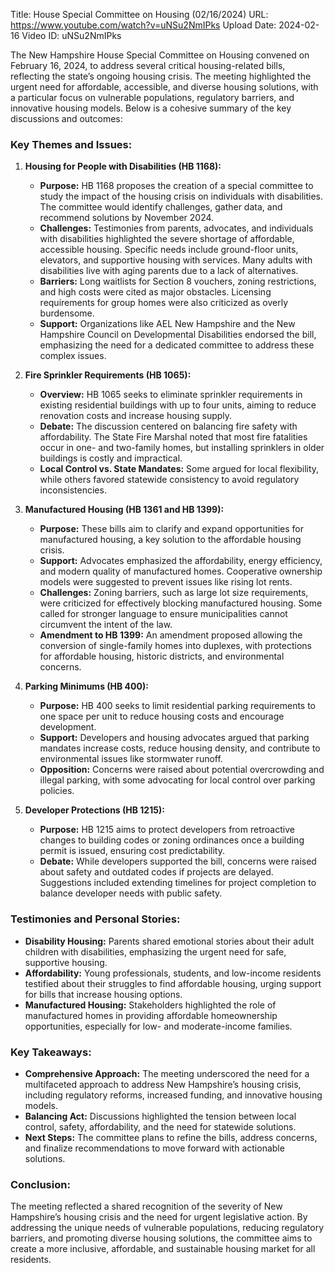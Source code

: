 Title: House Special Committee on Housing (02/16/2024)
URL: https://www.youtube.com/watch?v=uNSu2NmIPks
Upload Date: 2024-02-16
Video ID: uNSu2NmIPks

The New Hampshire House Special Committee on Housing convened on February 16, 2024, to address several critical housing-related bills, reflecting the state’s ongoing housing crisis. The meeting highlighted the urgent need for affordable, accessible, and diverse housing solutions, with a particular focus on vulnerable populations, regulatory barriers, and innovative housing models. Below is a cohesive summary of the key discussions and outcomes:

### **Key Themes and Issues:**

1. **Housing for People with Disabilities (HB 1168):**
   - **Purpose:** HB 1168 proposes the creation of a special committee to study the impact of the housing crisis on individuals with disabilities. The committee would identify challenges, gather data, and recommend solutions by November 2024.
   - **Challenges:** Testimonies from parents, advocates, and individuals with disabilities highlighted the severe shortage of affordable, accessible housing. Specific needs include ground-floor units, elevators, and supportive housing with services. Many adults with disabilities live with aging parents due to a lack of alternatives.
   - **Barriers:** Long waitlists for Section 8 vouchers, zoning restrictions, and high costs were cited as major obstacles. Licensing requirements for group homes were also criticized as overly burdensome.
   - **Support:** Organizations like AEL New Hampshire and the New Hampshire Council on Developmental Disabilities endorsed the bill, emphasizing the need for a dedicated committee to address these complex issues.

2. **Fire Sprinkler Requirements (HB 1065):**
   - **Overview:** HB 1065 seeks to eliminate sprinkler requirements in existing residential buildings with up to four units, aiming to reduce renovation costs and increase housing supply.
   - **Debate:** The discussion centered on balancing fire safety with affordability. The State Fire Marshal noted that most fire fatalities occur in one- and two-family homes, but installing sprinklers in older buildings is costly and impractical.
   - **Local Control vs. State Mandates:** Some argued for local flexibility, while others favored statewide consistency to avoid regulatory inconsistencies.

3. **Manufactured Housing (HB 1361 and HB 1399):**
   - **Purpose:** These bills aim to clarify and expand opportunities for manufactured housing, a key solution to the affordable housing crisis.
   - **Support:** Advocates emphasized the affordability, energy efficiency, and modern quality of manufactured homes. Cooperative ownership models were suggested to prevent issues like rising lot rents.
   - **Challenges:** Zoning barriers, such as large lot size requirements, were criticized for effectively blocking manufactured housing. Some called for stronger language to ensure municipalities cannot circumvent the intent of the law.
   - **Amendment to HB 1399:** An amendment proposed allowing the conversion of single-family homes into duplexes, with protections for affordable housing, historic districts, and environmental concerns.

4. **Parking Minimums (HB 400):**
   - **Purpose:** HB 400 seeks to limit residential parking requirements to one space per unit to reduce housing costs and encourage development.
   - **Support:** Developers and housing advocates argued that parking mandates increase costs, reduce housing density, and contribute to environmental issues like stormwater runoff.
   - **Opposition:** Concerns were raised about potential overcrowding and illegal parking, with some advocating for local control over parking policies.

5. **Developer Protections (HB 1215):**
   - **Purpose:** HB 1215 aims to protect developers from retroactive changes to building codes or zoning ordinances once a building permit is issued, ensuring cost predictability.
   - **Debate:** While developers supported the bill, concerns were raised about safety and outdated codes if projects are delayed. Suggestions included extending timelines for project completion to balance developer needs with public safety.

### **Testimonies and Personal Stories:**
- **Disability Housing:** Parents shared emotional stories about their adult children with disabilities, emphasizing the urgent need for safe, supportive housing.
- **Affordability:** Young professionals, students, and low-income residents testified about their struggles to find affordable housing, urging support for bills that increase housing options.
- **Manufactured Housing:** Stakeholders highlighted the role of manufactured homes in providing affordable homeownership opportunities, especially for low- and moderate-income families.

### **Key Takeaways:**
- **Comprehensive Approach:** The meeting underscored the need for a multifaceted approach to address New Hampshire’s housing crisis, including regulatory reforms, increased funding, and innovative housing models.
- **Balancing Act:** Discussions highlighted the tension between local control, safety, affordability, and the need for statewide solutions.
- **Next Steps:** The committee plans to refine the bills, address concerns, and finalize recommendations to move forward with actionable solutions.

### **Conclusion:**
The meeting reflected a shared recognition of the severity of New Hampshire’s housing crisis and the need for urgent legislative action. By addressing the unique needs of vulnerable populations, reducing regulatory barriers, and promoting diverse housing solutions, the committee aims to create a more inclusive, affordable, and sustainable housing market for all residents.